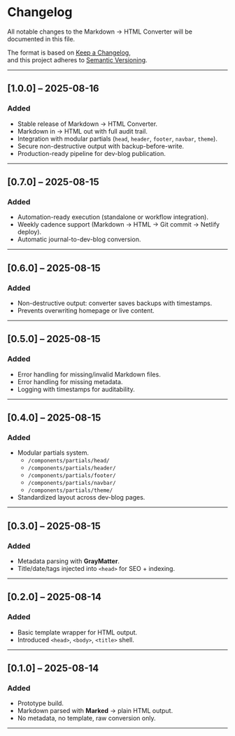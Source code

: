 # Changelog  
All notable changes to the Markdown → HTML Converter will be documented in this file.  

The format is based on [Keep a Changelog](https://keepachangelog.com/en/1.0.0/),  
and this project adheres to [Semantic Versioning](https://semver.org/).  

---

## [1.0.0] – 2025-08-16
### Added
- Stable release of Markdown → HTML Converter.  
- Markdown in → HTML out with full audit trail.  
- Integration with modular partials (`head`, `header`, `footer`, `navbar`, `theme`).  
- Secure non-destructive output with backup-before-write.  
- Production-ready pipeline for dev-blog publication.  

---

## [0.7.0] – 2025-08-15
### Added
- Automation-ready execution (standalone or workflow integration).  
- Weekly cadence support (Markdown → HTML → Git commit → Netlify deploy).  
- Automatic journal-to-dev-blog conversion.  

---

## [0.6.0] – 2025-08-15
### Added
- Non-destructive output: converter saves backups with timestamps.  
- Prevents overwriting homepage or live content.  

---

## [0.5.0] – 2025-08-15
### Added
- Error handling for missing/invalid Markdown files.  
- Error handling for missing metadata.  
- Logging with timestamps for auditability.  

---

## [0.4.0] – 2025-08-15
### Added
- Modular partials system.  
  - `/components/partials/head/`  
  - `/components/partials/header/`  
  - `/components/partials/footer/`  
  - `/components/partials/navbar/`  
  - `/components/partials/theme/`  
- Standardized layout across dev-blog pages.  

---

## [0.3.0] – 2025-08-15
### Added
- Metadata parsing with **GrayMatter**.  
- Title/date/tags injected into `<head>` for SEO + indexing.  

---

## [0.2.0] – 2025-08-14
### Added
- Basic template wrapper for HTML output.  
- Introduced `<head>`, `<body>`, `<title>` shell.  

---

## [0.1.0] – 2025-08-14
### Added
- Prototype build.  
- Markdown parsed with **Marked** → plain HTML output.  
- No metadata, no template, raw conversion only.  

---
